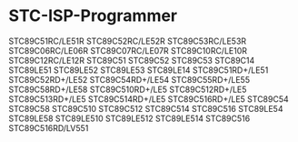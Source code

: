 # STC-ISP-Programmer

STC89C51RC/LE51R
STC89C52RC/LE52R
STC89C53RC/LE53R
STC89C06RC/LE06R
STC89C07RC/LE07R
STC89C10RC/LE10R
STC89C12RC/LE12R
STC89C51
STC89C52
STC89C53
STC89C14
STC89LE51
STC89LE52
STC89LE53
STC89LE14
STC89C51RD+/LE51
STC89C52RD+/LE52
STC89C54RD+/LE54
STC89C55RD+/LE55
STC89C58RD+/LE58
STC89C510RD+/LE5
STC89C512RD+/LE5
STC89C513RD+/LE5
STC89C514RD+/LE5
STC89C516RD+/LE5
STC89C54
STC89C58
STC89C510
STC89C512
STC89C514
STC89C516
STC89LE54
STC89LE58
STC89LE510
STC89LE512
STC89LE514
STC89C516
STC89C516RD/LV551

